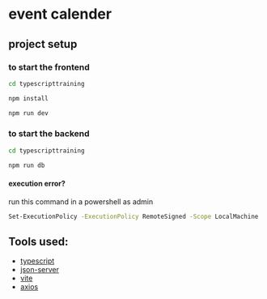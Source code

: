 # event calender

## project setup

### to start the frontend
```sh
cd typescripttraining
```
```sh
npm install
```
```sh
npm run dev
```
### to start the backend
```sh
cd typescripttraining
```
```sh
npm run db
```
#### execution error?
run this command in a powershell as admin
```sh
Set-ExecutionPolicy -ExecutionPolicy RemoteSigned -Scope LocalMachine
```
## Tools used:

- [typescript](https://www.typescriptlang.org/)
- [json-server](https://github.com/typicode/json-server)
- [vite](https://vitejs.dev/)
- [axios](https://axios-http.com/docs/intro)
